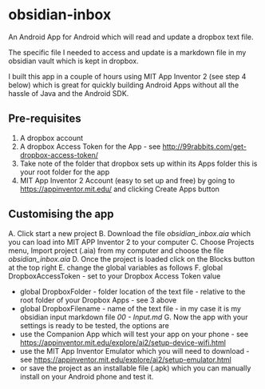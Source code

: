 # obsidian-inbox
An Android App for Android which will read and update a dropbox text file.

The specific file I needed to access and update is a markdown file in my obsidian vault which is kept in dropbox.

I built this app in a couple of hours using MIT App Inventor 2 (see step 4 below) which is great for quickly building Android Apps without all the hassle of Java and the Android SDK.

## Pre-requisites
1. A dropbox account
2. A dropbox Access Token for the App - see http://99rabbits.com/get-dropbox-access-token/
3. Take note of the folder that dropbox sets up within its Apps folder this is your root folder for the app
4. MIT App Inventor 2 Account (easy to set up and free) by going to https://appinventor.mit.edu/ and clicking Create Apps button

## Customising the app
A. Click start a new project
B. Download the file *obsidian_inbox.aia* which you can load into MIT APP Inventor 2 to your computer
C. Choose Projects menu, Import project (.aia) from my computer and choose the file *obsidian_inbox.aia*
D. Once the project is loaded click on the Blocks button at the top right
E. change the global variables as follows
F. global DropboxAccessToken   - set to your Dropbox Access Token value
- global DropboxFolder - folder location of the text file - relative to the root folder of your Dropbox Apps - see 3 above
- global DropboxFilename - name of the text file - in my case it is my obsidian input markdown file *00 - Input.md*
G. Now the app with your settings is ready to be tested, the options are
- use the Companion App which will test your app on your phone - see https://appinventor.mit.edu/explore/ai2/setup-device-wifi.html
- use the MIT App Inventor Emulator which you will need to download - see https://appinventor.mit.edu/explore/ai2/setup-emulator.html
- or save the project as an installable file (.apk) which you can manually install on your Android phone and test it.

